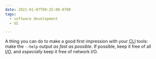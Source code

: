 ```yaml
---
date: 2021-01-07T09:25:00-0700
tags:
  - software development
  - UI

---
```


A thing you can do to make a good first impression with your <abbr title="command line interface">CLI</abbr> tools: make the `--help` output *as fast as possible*. If possible, keep it free of all <abbr title="input/output">I/O</abbr>, and *especially* keep it free of network <abbr>I/O</abbr>.